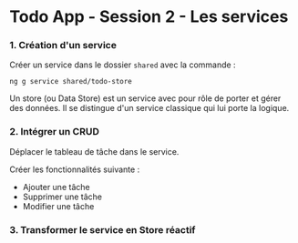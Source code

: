# Todo App - Session 2 - Les services


### 1. Création d'un service 

Créer un service dans le dossier `shared` avec la commande :

    ng g service shared/todo-store

Un store (ou Data Store) est un service avec pour rôle de porter et gérer des données. Il se distingue d'un service classique qui lui porte la logique.

### 2. Intégrer un CRUD 

Déplacer le tableau de tâche dans le service.

Créer les fonctionnalités suivante : 
- Ajouter une tâche
- Supprimer une tâche
- Modifier une tâche

### 3. Transformer le service en Store réactif

